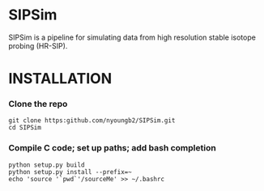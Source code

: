 SIPSim
======
SIPSim is a pipeline for simulating data from high resolution 
stable isotope probing (HR-SIP).


INSTALLATION
============

### Clone the repo

~~~
git clone https:github.com/nyoungb2/SIPSim.git
cd SIPSim
~~~

### Compile C code; set up paths; add bash completion

~~~
python setup.py build
python setup.py install --prefix=~
echo 'source '`pwd`'/sourceMe' >> ~/.bashrc

~~~